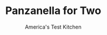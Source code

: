 ---
layout: ../../layouts/MarkdownPostLayout.astro
title: Panzanella for Two
author: America's Test Kitchen
pubDate: 2023-03-15
description: "Why have bread on the side of your salad when you can have bread right in it?"
image_url: https://res.cloudinary.com/hksqkdlah/image/upload/ar_1:1,c_fill,dpr_2.0,f_auto,fl_lossy.progressive.strip_profile,g_faces:auto,q_auto:low,w_344/SFS_PanzanellaForTwo-37_xsujb8
tags: ["Main Courses","Italian","Vegetables","Weeknight","For Two","Salads"]
calories: 1791
protein: 24
carbohydrates: 94
fats: 
fiber: 7
ingredients: ["3 tablespoons, extra-virgin olive oil","1 , shallot, minced","2 tablespoons, white wine vinegar","1 tablespoon, capers, rinsed","2 , garlic cloves, minced","¼ teaspoon, table salt","¼ teaspoon, pepper","3 tablespoons, extra-virgin olive oil, divided","1 , small red bell pepper, stemmed, seeded, and cut into 1-inch pieces","1 small yellow, summer squash, quartered lengthwise and cut crosswise into 1-inch pieces","½ teaspoon, table salt, divided","¼ teaspoon, pepper","½ , English cucumber, quartered lengthwise and cut crosswise into ½-inch pieces","4 ounces, cherry tomatoes, halved","1 (6-inch), baguette, cut into 1-inch pieces","¼ cup, chopped fresh basil","1 ounce, Parmesan cheese, shaved with vegetable peeler"]
serves: 2
time: "45 minutes"
instructions: ["FOR THE VINAIGRETTE: Whisk all ingredients together in large bowl; set aside.","FOR THE SALAD: Heat 1 tablespoon oil in 12-inch nonstick skillet over medium-high heat until shimmering. Add bell pepper, squash, ¼ teaspoon salt, and pepper and cook, stirring occasionally, until vegetables are softened and browned, 7 to 9 minutes. Transfer bell pepper mixture to bowl with vinaigrette; add cucumber and tomatoes and toss to combine. Wipe skillet clean with paper towels.","Heat remaining 2 tablespoons oil in now-empty skillet over medium heat until shimmering. Add bread and remaining ¼ teaspoon salt and cook, stirring frequently, until golden brown and crisp on all sides, 3 to 5 minutes. Remove from heat and let bread cool in skillet for 10minutes. Transfer bread and basil to bowl with vegetables; toss to combine. Serve, sprinkling individual portions with Parmesan."]
nutrition: ["797 mg Potassium","345 mg Phosphorus","302 mg Calcium","7 mg Iron","96 mg Magnesium","1211 mg Sodium","2 mg Zinc","48 g Fat","8 mg Niacin (B3)","31 g Monounsaturated","5 g Polyunsaturated","1 mg Thiamin (B1)","71 mg Vitamin C","9 mg Cholesterol","8 g Saturated","7 g Fiber","100 µg Folic acid","146 µg Folate (food)","15 g Sugars","61 µg Vitamin K","314 g Water","94 g Carbs","317 µg Folate equivalent (total)","24 g Protein","7 mg Vitamin E","129 µg Vitamin A","895 kcal Energy","1791 calories"]
notes: "You can substitute grape tomatoes for the cherry tomatoes, if desired."
---